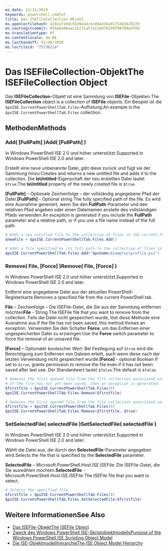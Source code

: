 ```yaml
---
ms.date: 12/31/2019
keywords: powershell,cmdlet
title: Das ISEFileCollection-Objekt
ms.openlocfilehash: 4192afa9dc91d9ea4c4c084d3ba0175483620229
ms.sourcegitcommit: 058a6e86eac1b27ca57a11687019df98709ed709
ms.translationtype: HT
ms.contentlocale: de-DE
ms.lasthandoff: 01/08/2020
ms.locfileid: "75736214"
---
```

# <a name="the-isefilecollection-object"></a><span data-ttu-id="ae09b-103">Das ISEFileCollection-Objekt</span><span class="sxs-lookup"><span data-stu-id="ae09b-103">The ISEFileCollection Object</span></span>

<span data-ttu-id="ae09b-104">Das **ISEFileCollection**-Objekt ist eine Sammlung von **ISEFile**-Objekten.</span><span class="sxs-lookup"><span data-stu-id="ae09b-104">The **ISEFileCollection** object is a collection of **ISEFile** objects.</span></span> <span data-ttu-id="ae09b-105">Ein Beispiel ist die `$psISE.CurrentPowerShellTab.Files`-Auflistung.</span><span class="sxs-lookup"><span data-stu-id="ae09b-105">An example is the `$psISE.CurrentPowerShellTab.Files` collection.</span></span>

## <a name="methods"></a><span data-ttu-id="ae09b-106">Methoden</span><span class="sxs-lookup"><span data-stu-id="ae09b-106">Methods</span></span>

### <a name="add-fullpath-"></a><span data-ttu-id="ae09b-107">Add\( \[FullPath\] \)</span><span class="sxs-lookup"><span data-stu-id="ae09b-107">Add\( \[FullPath\] \)</span></span>

<span data-ttu-id="ae09b-108">In Windows PowerShell ISE 2.0 und höher unterstützt.</span><span class="sxs-lookup"><span data-stu-id="ae09b-108">Supported in Windows PowerShell ISE 2.0 and later.</span></span>

<span data-ttu-id="ae09b-109">Erstellt eine neue unbenannte Datei, gibt diese zurück und fügt sie der Sammlung hinzu.</span><span class="sxs-lookup"><span data-stu-id="ae09b-109">Creates and returns a new untitled file and adds it to the collection.</span></span> <span data-ttu-id="ae09b-110">Die **IsUntitled**-Eigenschaft der neu erstellten Datei lautet `$true`.</span><span class="sxs-lookup"><span data-stu-id="ae09b-110">The **IsUntitled** property of the newly created file is `$true`.</span></span>

<span data-ttu-id="ae09b-111">**\[FullPath\]** – Optionale Zeichenfolge – der vollständig angegebene Pfad der Datei.</span><span class="sxs-lookup"><span data-stu-id="ae09b-111">**\[FullPath\]** - Optional string The fully specified path of the file.</span></span> <span data-ttu-id="ae09b-112">Es wird eine Ausnahme generiert, wenn Sie den **FullPath**-Parameter und den relativen Pfad angeben oder einen Dateinamen anstelle des vollständigen Pfads verwenden.</span><span class="sxs-lookup"><span data-stu-id="ae09b-112">An exception is generated if you include the **FullPath** parameter and a relative path, or if you use a file name instead of the full path.</span></span>

```powershell
# Adds a new untitled file to the collection of files in the current PowerShell tab.
$newFile = $psISE.CurrentPowerShellTab.Files.Add()

# Adds a file specified by its full path to the collection of files in the current PowerShell tab.
$psISE.CurrentPowerShellTab.Files.Add("$pshome\Examples\profile.ps1")
```

### <a name="remove-file-force-"></a><span data-ttu-id="ae09b-113">Remove\( File, \[Force\] \)</span><span class="sxs-lookup"><span data-stu-id="ae09b-113">Remove\( File, \[Force\] \)</span></span>

<span data-ttu-id="ae09b-114">In Windows PowerShell ISE 2.0 und höher unterstützt.</span><span class="sxs-lookup"><span data-stu-id="ae09b-114">Supported in Windows PowerShell ISE 2.0 and later.</span></span>

<span data-ttu-id="ae09b-115">Entfernt eine angegebene Datei aus der aktuellen PowerShell-Registerkarte.</span><span class="sxs-lookup"><span data-stu-id="ae09b-115">Removes a specified file from the current PowerShell tab.</span></span>

<span data-ttu-id="ae09b-116">**File** – Zeichenfolge – Die ISEFile-Datei, die Sie aus der Sammlung entfernen möchten</span><span class="sxs-lookup"><span data-stu-id="ae09b-116">**File** - String The ISEFile file that you want to remove from the collection.</span></span> <span data-ttu-id="ae09b-117">Falls die Datei nicht gespeichert wurde, löst diese Methode eine Ausnahme aus.</span><span class="sxs-lookup"><span data-stu-id="ae09b-117">If the file has not been saved, this method throws an exception.</span></span> <span data-ttu-id="ae09b-118">Verwenden Sie den Schalter **Force**, um das Entfernen einer ungespeicherten Datei zu erzwingen.</span><span class="sxs-lookup"><span data-stu-id="ae09b-118">Use the **Force** switch parameter to force the removal of an unsaved file.</span></span>

<span data-ttu-id="ae09b-119">**\[Force\]** – Optionaler boolescher Wert: Bei Festlegung auf `$true` wird die Berechtigung zum Entfernen von Dateien erteilt, auch wenn diese nach der letzten Verwendung nicht gespeichert wurde.</span><span class="sxs-lookup"><span data-stu-id="ae09b-119">**\[Force\]** - optional Boolean If set to `$true`, grants permission to remove the file even if it has not been saved after last use.</span></span> <span data-ttu-id="ae09b-120">Der Standardwert lautet `$false`.</span><span class="sxs-lookup"><span data-stu-id="ae09b-120">The default is `$false`.</span></span>

```powershell
# Removes the first opened file from the file collection associated with the current PowerShell tab.
# If the file has not yet been saved, then an exception is generated.
$firstfile = $psISE.CurrentPowerShellTab.Files[0]
$psISE.CurrentPowerShellTab.Files.Remove($firstfile)

# Removes the first opened file from the file collection associated with the current PowerShell tab, even if it has not been saved.
$firstfile = $psISE.CurrentPowerShellTab.Files[0]
$psISE.CurrentPowerShellTab.Files.Remove($firstfile, $true)
```

### <a name="setselectedfile-selectedfile-"></a><span data-ttu-id="ae09b-121">SetSelectedFile\( selectedFile \)</span><span class="sxs-lookup"><span data-stu-id="ae09b-121">SetSelectedFile\( selectedFile \)</span></span>

<span data-ttu-id="ae09b-122">In Windows PowerShell ISE 2.0 und höher unterstützt.</span><span class="sxs-lookup"><span data-stu-id="ae09b-122">Supported in Windows PowerShell ISE 2.0 and later.</span></span>

<span data-ttu-id="ae09b-123">Wählt die Datei aus, die durch den **SelectedFile**-Parameter angegeben wird.</span><span class="sxs-lookup"><span data-stu-id="ae09b-123">Selects the file that is specified by the **SelectedFile** parameter.</span></span>

<span data-ttu-id="ae09b-124">**SelectedFile** – Microsoft.PowerShell.Host.ISE.ISEFile: Die ISEFile-Datei, die Sie auswählen möchten.</span><span class="sxs-lookup"><span data-stu-id="ae09b-124">**SelectedFile** - Microsoft.PowerShell.Host.ISE.ISEFile The ISEFile file that you want to select.</span></span>

```powershell
# Selects the specified file.
$firstfile = $psISE.CurrentPowerShellTab.Files[0]
$psISE.CurrentPowerShellTab.Files.SetSelectedFile($firstfile)
```

## <a name="see-also"></a><span data-ttu-id="ae09b-125">Weitere Informationen</span><span class="sxs-lookup"><span data-stu-id="ae09b-125">See Also</span></span>

- [<span data-ttu-id="ae09b-126">Das ISEFile-Objekt</span><span class="sxs-lookup"><span data-stu-id="ae09b-126">The ISEFile Object</span></span>](The-ISEFile-Object.md)
- [<span data-ttu-id="ae09b-127">Zweck des Windows PowerShell ISE-Skriptobjektmodells</span><span class="sxs-lookup"><span data-stu-id="ae09b-127">Purpose of the Windows PowerShell ISE Scripting Object Model</span></span>](Purpose-of-the-Windows-PowerShell-ISE-Scripting-Object-Model.md)
- [<span data-ttu-id="ae09b-128">Die ISE-Objektmodellhierarchie</span><span class="sxs-lookup"><span data-stu-id="ae09b-128">The ISE Object Model Hierarchy</span></span>](The-ISE-Object-Model-Hierarchy.md)
